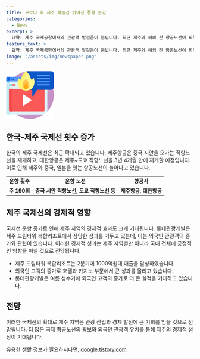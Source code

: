 ```yaml
---
title: 코로나 후 제주 하늘길 밝아진 풍경 눈길
categories:
  - News
excerpt: >
  요약: 제주 국제공항에서의 관광객 발걸음이 붐빕니다. 최근 제주와 해외 간 항공노선이 회복되면서 관련 업계는 호황을 전망하고 있습니다. 제주항공의 중국 시안을 오가는 직항노선이 재개되며, 대한항공은 3년 4개월 만에 제주~도쿄 직항노선을 재개합니다. 국적기와 외항사를 포함해 제주 공항의 국제선 운항횟수는 190회로 늘어나게 되었고, 이로써 2019년 수준을 회복하게 되었습니다. 롯데관광개발은 제주 드림타워 복합리조트에서의 호텔과 카지노 부문에서 높은 성과를 올리고 있습니다. 외국인 고객의 증가에 따라 해외 직항노선의 확대가 큰 도움이 되고 있으며, 성수기에도 높은 실적을 기대하고 있습니다.
feature_text: >
  요약: 제주 국제공항에서의 관광객 발걸음이 붐빕니다. 최근 제주와 해외 간 항공노선이 회복되면서 관련 업계는 호황을 전망하고 있습니다. 제주항공의 중국 시안을 오가는 직항노선이 재개되며, 대한항공은 3년 4개월 만에 제주~도쿄 직항노선을 재개합니다. 국적기와 외항사를 포함해 제주 공항의 국제선 운항횟수는 190회로 늘어나게 되었고, 이로써 2019년 수준을 회복하게 되었습니다. 롯데관광개발은 제주 드림타워 복합리조트에서의 호텔과 카지노 부문에서 높은 성과를 올리고 있습니다. 외국인 고객의 증가에 따라 해외 직항노선의 확대가 큰 도움이 되고 있으며, 성수기에도 높은 실적을 기대하고 있습니다.
image: '/assets/img/newspaper.png'
---
```


<p><img src="/assets/img/news.png" alt="rentncar 속보" /></p>

<h2 data-ke-size="size26">한국-제주 국제선 횟수 증가</h2>

<p data-ke-size="size16">한국의 제주 국제선은 최근 확대되고 있습니다. 제주항공은 중국 시안을 오가는 직항노선을 재개하고, 대한항공은 제주~도쿄 직항노선을 3년 4개월 만에 재개할 예정입니다. 이로 인해 제주와 중국, 일본을 잇는 항공노선이 늘어나고 있습니다.</p>

<table>
    <tr>
        <td style="text-align: center; height: 17px;"><b>운항 횟수</b></td>
        <td style="text-align: center; height: 17px;"><b>운항 노선</b></td>
        <td style="text-align: center; height: 17px;"><b>항공사</b></td>
    </tr>
    <tr>
        <td style="text-align: center; height: 17px;"><b>주 190회</b></td>
        <td style="text-align: center; height: 17px;"><b>중국 시안 직항노선, 도쿄 직항노선 등</b></td>
        <td style="text-align: center; height: 17px;"><b>제주항공, 대한항공</b></td>
    </tr>
</table>

<h2 data-ke-size="size26">제주 국제선의 경제적 영향</h2>

<p data-ke-size="size16">국제선 운항 증가로 인해 제주 지역의 경제적 효과도 크게 기대됩니다. 롯데관광개발은 제주 드림타워 복합리조트에서 상당한 성과를 거두고 있는데, 이는 외국인 관광객의 증가와 관련이 있습니다. 이러한 경제적 성과는 제주 지역뿐만 아니라 국내 전체에 긍정적인 영향을 미칠 것으로 전망됩니다.</p>

<ul>
    <li>제주 드림타워 복합리조트는 2분기에 1000억원대 매출을 달성하였습니다.</li>
    <li>외국인 고객의 증가로 호텔과 카지노 부문에서 큰 성과를 올리고 있습니다.</li>
    <li>롯데관광개발은 여름 성수기에 외국인 고객의 증가로 더 큰 실적을 기대하고 있습니다.</li>
</ul>

<h2 data-ke-size="size26">전망</h2>

<p data-ke-size="size16">이러한 국제선의 확대로 제주 지역은 관광 산업과 경제 발전에 큰 기회를 얻을 것으로 전망됩니다. 더 많은 국제 항공노선의 확보와 외국인 관광객 유치를 통해 제주의 경제적 성장이 기대됩니다.</p>
유용한 생활 정보가 필요하시다면, <a href="https://qoogle.tistory.com" rel="dofollow">qoogle.tistory.com</a>



